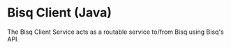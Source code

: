 # Bisq Client (Java)
The Bisq Client Service acts as a routable service to/from Bisq using Bisq's API.
